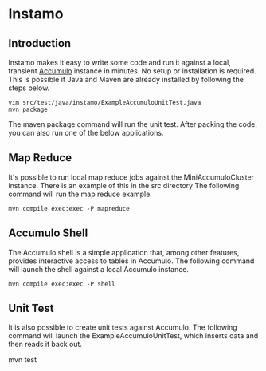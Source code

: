 <!--
 Licensed to the Apache Software Foundation (ASF) under one or more
 contributor license agreements.  See the NOTICE file distributed with
 this work for additional information regarding copyright ownership.
 The ASF licenses this file to You under the Apache License, Version 2.0
 (the "License"); you may not use this file except in compliance with
 the License.  You may obtain a copy of the License at

     http://www.apache.org/licenses/LICENSE-2.0

 Unless required by applicable law or agreed to in writing, software
 distributed under the License is distributed on an "AS IS" BASIS,
 WITHOUT WARRANTIES OR CONDITIONS OF ANY KIND, either express or implied.
 See the License for the specific language governing permissions and
 limitations under the License.
-->

Instamo
=======

Introduction
-----------

Instamo makes it easy to write some code and run it against a local, transient
[Accumulo](http://accumulo.apache.org) instance in minutes.  No setup or
installation is required.  This is possible if Java and Maven are already
installed by following the steps below.

```
vim src/test/java/instamo/ExampleAccumuloUnitTest.java
mvn package
```

The maven package command will run the unit test.  After packing the code, you
can also run one of the below applications.

Map Reduce
----------

It's possible to run local map reduce jobs against the MiniAccumuloCluster
instance.   There is an example of this in the src directory  The following
command will run the map reduce example.

```
mvn compile exec:exec -P mapreduce
```

Accumulo Shell
-----------

The Accumulo shell is a simple application that, among other features, provides
interactive access to tables in Accumulo. The following command will launch the
shell against a local Accumulo instance.

```
mvn compile exec:exec -P shell
```

Unit Test
------------

It is also possible to create unit tests against Accumulo.  The following command will
launch the ExampleAccumuloUnitTest, which inserts data and then reads it back out.

mvn test
